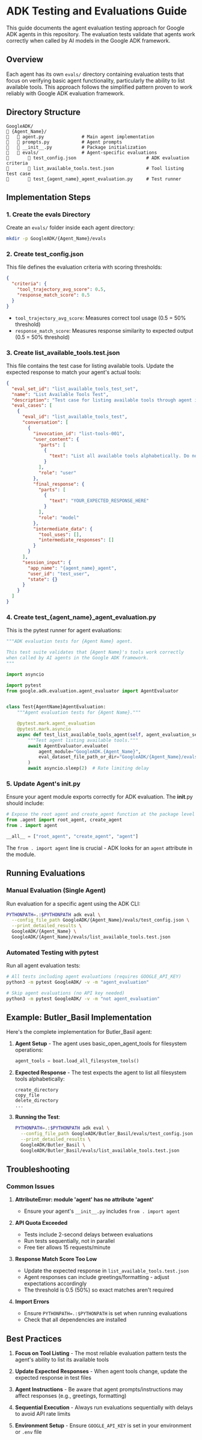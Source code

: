 # ADK Testing and Evaluations Guide

This guide documents the agent evaluation testing approach for Google ADK agents in this repository. The evaluation tests validate that agents work correctly when called by AI models in the Google ADK framework.

## Overview

Each agent has its own `evals/` directory containing evaluation tests that focus on verifying basic agent functionality, particularly the ability to list available tools. This approach follows the simplified pattern proven to work reliably with Google ADK evaluation framework.

## Directory Structure

```
GoogleADK/
   {Agent_Name}/
      agent.py              # Main agent implementation
      prompts.py            # Agent prompts
      __init__.py           # Package initialization
      evals/                # Agent-specific evaluations
          test_config.json                          # ADK evaluation criteria
          list_available_tools.test.json            # Tool listing test case
          test_{agent_name}_agent_evaluation.py     # Test runner
```

## Implementation Steps

### 1. Create the evals Directory

Create an `evals/` folder inside each agent directory:

```bash
mkdir -p GoogleADK/{Agent_Name}/evals
```

### 2. Create test_config.json

This file defines the evaluation criteria with scoring thresholds:

```json
{
  "criteria": {
    "tool_trajectory_avg_score": 0.5,
    "response_match_score": 0.5
  }
}
```

- `tool_trajectory_avg_score`: Measures correct tool usage (0.5 = 50% threshold)
- `response_match_score`: Measures response similarity to expected output (0.5 = 50% threshold)

### 3. Create list_available_tools.test.json

This file contains the test case for listing available tools. Update the expected response to match your agent's actual tools:

```json
{
  "eval_set_id": "list_available_tools_test_set",
  "name": "List Available Tools Test",
  "description": "Test case for listing available tools through agent interaction",
  "eval_cases": [
    {
      "eval_id": "list_available_tools_test",
      "conversation": [
        {
          "invocation_id": "list-tools-001",
          "user_content": {
            "parts": [
              {
                "text": "List all available tools alphabetically. Do not try to run them though. Just list the names."
              }
            ],
            "role": "user"
          },
          "final_response": {
            "parts": [
              {
                "text": "YOUR_EXPECTED_RESPONSE_HERE"
              }
            ],
            "role": "model"
          },
          "intermediate_data": {
            "tool_uses": [],
            "intermediate_responses": []
          }
        }
      ],
      "session_input": {
        "app_name": "{agent_name}_agent",
        "user_id": "test_user",
        "state": {}
      }
    }
  ]
}
```

### 4. Create test_{agent_name}_agent_evaluation.py

This is the pytest runner for agent evaluations:

```python
"""ADK evaluation tests for {Agent Name} agent.

This test suite validates that {Agent Name}'s tools work correctly
when called by AI agents in the Google ADK framework.
"""

import asyncio

import pytest
from google.adk.evaluation.agent_evaluator import AgentEvaluator


class Test{AgentName}AgentEvaluation:
    """Agent evaluation tests for {Agent Name}."""

    @pytest.mark.agent_evaluation
    @pytest.mark.asyncio
    async def test_list_available_tools_agent(self, agent_evaluation_sequential):
        """Test agent listing available tools."""
        await AgentEvaluator.evaluate(
            agent_module="GoogleADK.{Agent_Name}",
            eval_dataset_file_path_or_dir="GoogleADK/{Agent_Name}/evals/list_available_tools.test.json",
        )
        await asyncio.sleep(2)  # Rate limiting delay
```

### 5. Update Agent's __init__.py

Ensure your agent module exports correctly for ADK evaluation. The __init__.py should include:

```python
# Expose the root agent and create_agent function at the package level
from .agent import root_agent, create_agent
from . import agent

__all__ = ["root_agent", "create_agent", "agent"]
```

The `from . import agent` line is crucial - ADK looks for an `agent` attribute in the module.

## Running Evaluations

### Manual Evaluation (Single Agent)

Run evaluation for a specific agent using the ADK CLI:

```bash
PYTHONPATH=.:$PYTHONPATH adk eval \
  --config_file_path GoogleADK/{Agent_Name}/evals/test_config.json \
  --print_detailed_results \
  GoogleADK/{Agent_Name} \
  GoogleADK/{Agent_Name}/evals/list_available_tools.test.json
```

### Automated Testing with pytest

Run all agent evaluation tests:

```bash
# All tests including agent evaluations (requires GOOGLE_API_KEY)
python3 -m pytest GoogleADK/ -v -m "agent_evaluation"

# Skip agent evaluations (no API key needed)
python3 -m pytest GoogleADK/ -v -m "not agent_evaluation"
```

## Example: Butler_Basil Implementation

Here's the complete implementation for Butler_Basil agent:

1. **Agent Setup** - The agent uses basic_open_agent_tools for filesystem operations:
   ```python
   agent_tools = boat.load_all_filesystem_tools()
   ```

2. **Expected Response** - The test expects the agent to list all filesystem tools alphabetically:
   ```
   create_directory
   copy_file
   delete_directory
   ...
   ```

3. **Running the Test**:
   ```bash
   PYTHONPATH=.:$PYTHONPATH adk eval \
     --config_file_path GoogleADK/Butler_Basil/evals/test_config.json \
     --print_detailed_results \
     GoogleADK/Butler_Basil \
     GoogleADK/Butler_Basil/evals/list_available_tools.test.json
   ```

## Troubleshooting

### Common Issues

1. **AttributeError: module 'agent' has no attribute 'agent'**
   - Ensure your agent's `__init__.py` includes `from . import agent`

2. **API Quota Exceeded**
   - Tests include 2-second delays between evaluations
   - Run tests sequentially, not in parallel
   - Free tier allows 15 requests/minute

3. **Response Match Score Too Low**
   - Update the expected response in `list_available_tools.test.json`
   - Agent responses can include greetings/formatting - adjust expectations accordingly
   - The threshold is 0.5 (50%) so exact matches aren't required

4. **Import Errors**
   - Ensure `PYTHONPATH=.:$PYTHONPATH` is set when running evaluations
   - Check that all dependencies are installed

## Best Practices

1. **Focus on Tool Listing** - The most reliable evaluation pattern tests the agent's ability to list its available tools

2. **Update Expected Responses** - When agent tools change, update the expected response in test files

3. **Agent Instructions** - Be aware that agent prompts/instructions may affect responses (e.g., greetings, formatting)

4. **Sequential Execution** - Always run evaluations sequentially with delays to avoid API rate limits

5. **Environment Setup** - Ensure `GOOGLE_API_KEY` is set in your environment or `.env` file


